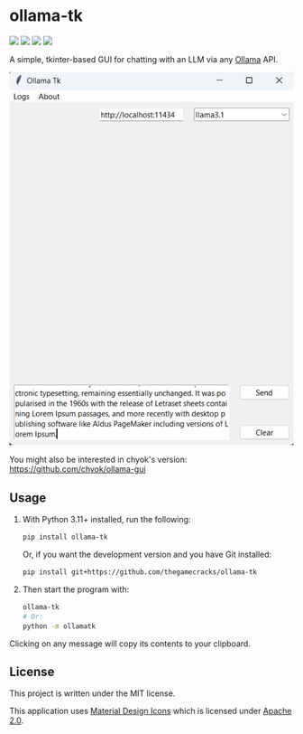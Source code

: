 # ollama-tk

[![](https://img.shields.io/pypi/v/ollama-tk?style=flat-square)](https://pypi.org/project/ollama-tk/)
[![](https://img.shields.io/github/actions/workflow/status/thegamecracks/ollama-tk/black-lint.yml?style=flat-square&label=black)](https://black.readthedocs.io/en/stable/)
[![](https://img.shields.io/github/actions/workflow/status/thegamecracks/ollama-tk/pyright-lint.yml?style=flat-square&label=pyright)](https://microsoft.github.io/pyright/#/)
[![](https://img.shields.io/github/actions/workflow/status/thegamecracks/ollama-tk/pytest.yml?style=flat-square&label=pytest)](https://docs.pytest.org/en/stable/)

A simple, tkinter-based GUI for chatting with an LLM via any [Ollama] API.

[Ollama]: https://github.com/ollama/ollama

![](https://raw.githubusercontent.com/thegamecracks/ollama-tk/main/docs/images/demo.gif)

You might also be interested in chyok's version: https://github.com/chyok/ollama-gui

## Usage

1. With Python 3.11+ installed, run the following:

   ```sh
   pip install ollama-tk
   ```

   Or, if you want the development version and you have Git installed:

   ```sh
   pip install git+https://github.com/thegamecracks/ollama-tk
   ```

2. Then start the program with:

   ```sh
   ollama-tk
   # Or:
   python -m ollamatk
   ```

Clicking on any message will copy its contents to your clipboard.

## License

This project is written under the MIT license.

This application uses [Material Design Icons] which is licensed under
[Apache 2.0](https://github.com/google/material-design-icons/blob/master/LICENSE).

[Material Design Icons]: https://icon-sets.iconify.design/material-symbols/person/

